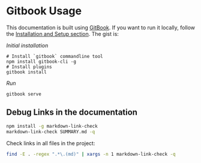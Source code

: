 # Gitbook Usage

This documentation is built using [GitBook](https://www.gitbook.com/). If you want to run it locally, follow the [Installation and Setup section](https://toolchain.gitbook.com/setup.html). The gist is:

*Initial installation*

```
# Install `gitbook` commandline tool
npm install gitbook-cli -g
# Install plugins
gitbook install
```


*Run*

```
gitbook serve
```


## Debug Links in the documentation

```bash
npm install -g markdown-link-check
markdown-link-check SUMMARY.md -q
```


Check links in all files in the project:
```bash
find -E . -regex ".*\.(md)" | xargs -n 1 markdown-link-check -q
```
